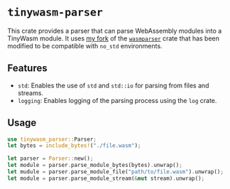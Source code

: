 # `tinywasm-parser`

This crate provides a parser that can parse WebAssembly modules into a TinyWasm module.
It uses [my fork](https://crates.io/crates/tinywasm-wasmparser) of the [`wasmparser`](https://crates.io/crates/wasmparser) crate that has been modified to be compatible with `no_std` environments.

## Features

- `std`: Enables the use of `std` and `std::io` for parsing from files and streams.
- `logging`: Enables logging of the parsing process using the `log` crate.

## Usage

```rust
use tinywasm_parser::Parser;
let bytes = include_bytes!("./file.wasm");

let parser = Parser::new();
let module = parser.parse_module_bytes(bytes).unwrap();
let mudule = parser.parse_module_file("path/to/file.wasm").unwrap();
let module = parser.parse_module_stream(&mut stream).unwrap();
```
